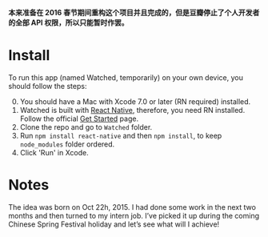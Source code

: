 **本来准备在 2016 春节期间重构这个项目并且完成的，但是豆瓣停止了个人开发者的全部 API 权限，所以只能暂时作罢。**

# Install

To run this app (named Watched, temporarily) on your own device, you should follow the steps:

0. You should have a Mac with Xcode 7.0 or later (RN required) installed. 
1. Watched is built with [React Native][1], therefore, you need RN installed. Follow the official [Get Started][2] page.
2. Clone the repo and go to `Watched` folder. 
3. Run `npm install react-native` and then `npm install`, to keep `node_modules` folder ordered. 
4. Click 'Run' in Xcode. 

# Notes

The idea was born on Oct 22h, 2015. I had done some work in the next two months and then turned to my intern job. I’ve picked it up during the coming Chinese Spring Festival holiday and let’s see what will I achieve! 

[1]:	https://github.com/facebook/react-native
[2]:	http://facebook.github.io/react-native/docs/getting-started.html#content